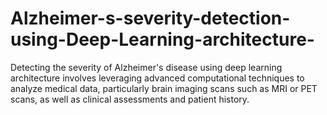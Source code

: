 # Alzheimer-s-severity-detection-using-Deep-Learning-architecture-
Detecting the severity of Alzheimer's disease using deep learning architecture involves leveraging advanced computational techniques to analyze medical data, particularly brain imaging scans such as MRI or PET scans, as well as clinical assessments and patient history.
